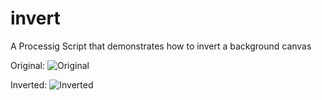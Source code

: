 # invert
A Processig Script that demonstrates how to invert a background canvas

Original:
![Original](http://full/path/to/regular.jpg "Original")

Inverted:
![Inverted](http://full/path/to/inverted.jpg "Inverted")
